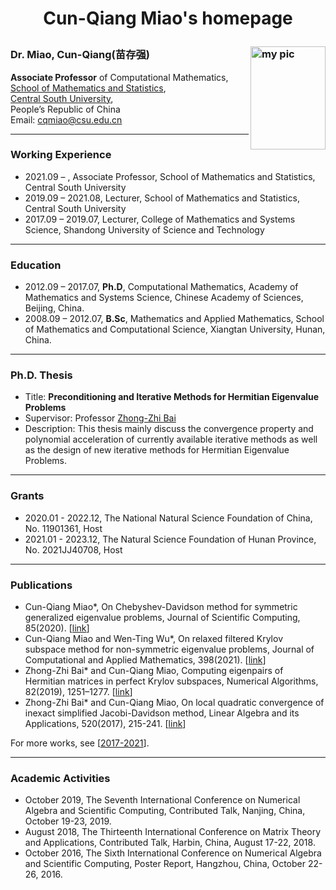 <h1><p align="center"> Cun-Qiang Miao's homepage </p></h1>

### Dr. Miao, Cun-Qiang(苗存强) <img src="https://github.com/miaocunqiang/cqmiao-homepage/raw/main/img-storage/pic_head.jpg" alt="my pic" align="right" width='120px' height='165px'/> 

<b>Associate Professor</b> of Computational Mathematics, <br/>
[School of Mathematics and Statistics](https://math.csu.edu.cn/), <br/>
[Central South University](http://www.csu.edu.cn/), <br/>
People’s Republic of China <br/>
Email: cqmiao@csu.edu.cn

---------------------------------
     
### Working Experience
- 2021.09 – , Associate Professor, School of Mathematics and Statistics, Central South University
- 2019.09 – 2021.08, Lecturer, School of Mathematics and Statistics, Central South University
- 2017.09 – 2019.07, Lecturer, College of Mathematics and Systems Science, Shandong University of Science and Technology

---------------------------------
     
### Education
- 2012.09 – 2017.07, <b>Ph.D</b>, Computational Mathematics, Academy of Mathematics and Systems Science, Chinese Academy of Sciences, Beijing, China.
- 2008.09 – 2012.07, <b>B.Sc</b>, Mathematics and Applied Mathematics, School of Mathematics and Computational Science, Xiangtan University, Hunan, China.

---------------------------------
     
### Ph.D. Thesis
- Title: <b> Preconditioning and Iterative Methods for Hermitian Eigenvalue Problems </b>
- Supervisor: Professor [Zhong-Zhi Bai](http://lsec.cc.ac.cn/~bzz/bzzcn.html)
- Description: This thesis mainly discuss the convergence property and polynomial acceleration of currently available iterative methods as well as the design of new iterative methods for Hermitian Eigenvalue Problems.

---------------------------------
     
### Grants
- 2020.01 - 2022.12, The National Natural Science Foundation of China, No. 11901361, Host
- 2021.01 - 2023.12, The Natural Science Foundation of Hunan Province, No. 2021JJ40708, Host

---------------------------------
     
### Publications
- Cun-Qiang Miao*, On Chebyshev-Davidson method for symmetric generalized eigenvalue problems, Journal of Scientific Computing, 85(2020). [[link](https://doi.org/10.1007/s10915-020-01360-4)]
- Cun-Qiang Miao and Wen-Ting Wu*, On relaxed filtered Krylov subspace method for non-symmetric eigenvalue problems, Journal of Computational and Applied Mathematics, 398(2021). [[link](https://www.sciencedirect.com/science/article/abs/pii/S0377042721003204?via%3Dihub)]
- Zhong-Zhi Bai* and Cun-Qiang Miao, Computing eigenpairs of Hermitian matrices in perfect Krylov subspaces, Numerical Algorithms, 82(2019), 1251–1277. [[link](https://doi.org/10.1007/s11075-018-00653-y)]
- Zhong-Zhi Bai* and Cun-Qiang Miao, On local quadratic convergence of inexact simplified Jacobi-Davidson method, Linear Algebra and its Applications, 520(2017), 215-241. [[link](https://www.sciencedirect.com/science/article/pii/S0024379517300460?via%3Dihub)]

For more works, see [[2017-2021](https://miaocunqiang.github.io/Publications17-21/)].

---------------------------------

### Academic Activities
- October 2019, The Seventh International Conference on Numerical Algebra and Scientific Computing, Contributed Talk, Nanjing, China, October 19-23, 2019.
- August 2018, The Thirteenth International Conference on Matrix Theory and Applications, Contributed Talk, Harbin, China, August 17-22, 2018.
- October 2016, The Sixth International Conference on Numerical Algebra and Scientific Computing, Poster Report, Hangzhou, China, October 22-26, 2016.

